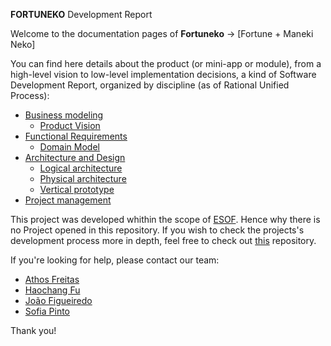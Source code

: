 **FORTUNEKO** Development Report

Welcome to the documentation pages of **Fortuneko** -> [Fortune + Maneki Neko]

You can find here details about the product (or mini-app or module), from a high-level vision to low-level implementation decisions, a kind of Software Development Report, organized by discipline (as of Rational Unified Process): 

* [Business modeling](docs/ProductVision.md) 
  * [Product Vision](docs/ProductVision.md)
* [Functional Requirements](docs/Requirements.md)
  * [Domain Model](docs/Requirements.md/#Domain-Model)
* [Architecture and Design](docs/ArchitectureAndDesign.md)
  * [Logical architecture](docs/ArchitectureAndDesign.md#Logical-Architecture)
  * [Physical architecture](docs/ArchitectureAndDesign.md#Physical-Architecture)
  * [Vertical prototype](docs/ArchitectureAndDesign.md#Vertical-Prototype)
* [Project management](docs/ProjectManagement.md)

This project was developed whithin the scope of [ESOF](https://sigarra.up.pt/feup/pt/ucurr_geral.ficha_uc_view?pv_ocorrencia_id=501679). Hence why there is no Project opened in this repository. If you wish to check the projects's development process more in depth, feel free to check out [this](https://github.com/FEUP-LEIC-ES-2022-23/2LEIC16T5) repository.

If you're looking for help, please contact our team:

* [Athos Freitas](https://github.com/athoscf)
* [Haochang Fu](https://github.com/unrealxinfinity)
* [João Figueiredo](https://github.com/Oao26)
* [Sofia Pinto](https://github.com/SofiaViP)

Thank you!
